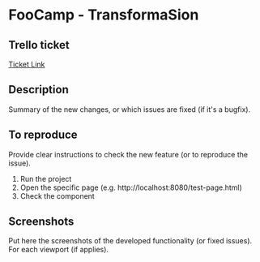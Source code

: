 # FooCamp - TransformaSion

## Trello ticket
[Ticket Link](link)

## Description
Summary of the new changes, or which issues are fixed (if it's a bugfix).

## To reproduce
Provide clear instructions to check the new feature (or to reproduce the issue).

1. Run the project
2. Open the specific page (e.g. http://localhost:8080/test-page.html)
3. Check the component

## Screenshots
Put here the screenshots of the developed functionality (or fixed issues). For each viewport (if applies).
